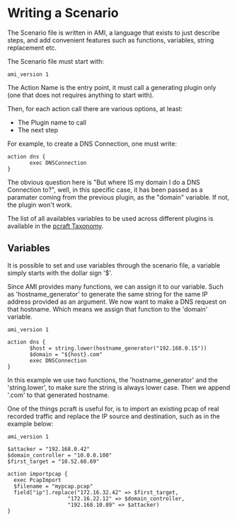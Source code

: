 Writing a Scenario
==================

The Scenario file is written in AMI, a language that exists to just describe steps, and add convenient features such as
functions, variables, string replacement etc.

The Scenario file must start with:

```
ami_version 1
```

The Action Name is the entry point, it must call a generating plugin only (one that does not requires anything to start with).

Then, for each action call there are various options, at least:
- The Plugin name to call
- The next step

For example, to create a DNS Connection, one must write:
```
action dns {
       exec DNSConnection
}
```

The obvious question here is "But where IS my domain I do a DNS Connection to?", well, in this specific case, it has been
passed as a paramater coming from the previous plugin, as the "domain" variable. If not, the plugin won't work.

The list of all availables variables to be used across different plugins is available in the [pcraft Taxonomy][taxonomy].

## Variables

It is possible to set and use variables through the scenario file, a variable simply starts with the dollar sign '$'.

Since AMI provides many functions, we can assign it to our variable. Such as 'hostname_generator' to generate the
same string for the same IP address provided as an argument. We now want to make a DNS request on that hostname.
Which means we assign that function to the 'domain' variable.

```
ami_version 1

action dns {
       $host = string.lower(hostname_generator("192.168.0.15"))
       $domain = "${host}.com"
       exec DNSConnection
}
```

In this example we use two functions, the 'hostname_generator' and the 'string.lower', to make sure the string is
always lower case. Then we append '.com' to that generated hostname.

One of the things pcraft is useful for, is to import an existing pcap of real recorded traffic and replace the IP
source and destination, such as in the example below:
```
ami_version 1

$attacker = "192.168.0.42"
$domain_controller = "10.0.0.100"
$first_target = "10.52.60.69"

action importpcap {
  exec PcapImport
  $filename = "mypcap.pcap"
  field["ip"].replace("172.16.32.42" => $first_target,
                   "172.16.22.12" => $domain_controller,
                   "192.168.10.89" => $attacker)
}
```

[taxonomy]: taxonomy.md

